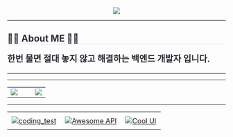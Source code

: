 <!-- 💥 프로필 배너 -->
<div align="center">
  <img src="https://capsule-render.vercel.app/api?type=waving&color=0:3522c3,100:06011e&height=180&text=ByongHoon's%20git%20hub&animation=fadeIn&fontColor=ffffff&fontSize=60" />
</div>

---

<!-- 🧑‍💻 About ME -->
<div>
  <h2 style="border-bottom: 1px solid #d8dee4; color: #282d33;">🧑‍💻 About ME 🧑‍💻</h2>
  <p style="font-weight:700; font-size:20px; color:#282d33; margin-top:10px;">
    한번 물면 절대 놓지 않고 해결하는 백엔드 개발자 입니다.
  </p>
</div>

---

<!-- 🛠️ Tech Stacks -->
<div align="center">
  <!-- ... tech badges ... -->
</div>

---

<!-- 🎨 GitHub Stats & Top Languages -->
<table align="center" border="0" cellpadding="0" cellspacing="0">
  <tr>
    <td align="center" style="padding-right: 20px;">
      <a href="https://github.com/Kimbang1/github-readme-stats">
        <img src="https://github-readme-stats.vercel.app/api?username=Kimbang1&show_icons=true&theme=tokyonight" />
      </a>
    </td>
    <td align="center" style="padding-left: 20px;">
      <img src="https://github-readme-stats.vercel.app/api/top-langs/?username=Kimbang1&layout=compact&theme=radical&hide=HTML,SCSS" />
    </td>
  </tr>
</table>

---

<!-- 🎯 Pinned Repositories -->
<table align="center" border="0" cellpadding="0" cellspacing="0">
  <tr>
    <td align="center" style="padding: 10px;">
      <a href="https://github.com/Kimbang1/my-first-project">
        <img src="https://github-readme-stats.vercel.app/api/pin/?username=Kimbang1&repo=coding_test&theme=tokyonight" alt="coding_test" />
      </a>
    </td>
    <td align="center" style="padding: 10px;">
      <a href="https://github.com/Kimbang1/awesome-api">
        <img src="https://github-readme-stats.vercel.app/api/pin/?username=Kimbang1&repo=awesome-api&theme=tokyonight" alt="Awesome API" />
      </a>
    </td>
    <td align="center" style="padding: 10px;">
      <a href="https://github.com/Kimbang1/cool-ui">
        <img src="https://github-readme-stats.vercel.app/api/pin/?username=Kimbang1&repo=cool-ui&theme=tokyonight" alt="Cool UI" />
      </a>
    </td>
  </tr>
</table>
